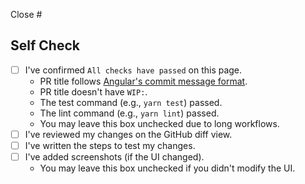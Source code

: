 Close #<IssueNumber>

## Self Check

- [ ] I've confirmed `All checks have passed` on this page.
  - PR title follows [Angular's commit message format](https://github.com/angular/angular/blob/main/CONTRIBUTING.md#-commit-message-format).
  - PR title doesn't have `WIP:`.
  - The test command (e.g., `yarn test`) passed.
  - The lint command (e.g., `yarn lint`) passed.
  - You may leave this box unchecked due to long workflows.
- [ ] I've reviewed my changes on the GitHub diff view.
- [ ] I've written the steps to test my changes.
- [ ] I've added screenshots (if the UI changed).
  - You may leave this box unchecked if you didn't modify the UI.

<!-- Please add screenshots if you modify the UI.
| Current                  | In coming                |
| ------------------------ | ------------------------ |
| <img src="" width="400"> | <img src="" width="400"> |
-->

<!-- Please add steps to test your changes.
## Steps to Test

1. Open http://localhost-exercode.willbooster.net:3000/ja-JP/courses/_example/lessons/_example_a_plus_b/problems/_example_a_plus_b after login.
2. Select the language `C`.
3. Write the following code:
   ```c
   #include <stdio.h>

   int main(void) {
     int a, b;

     scanf("%d %d", &a, &b);
     printf("%d", a + b);
     return 0;
   }
   ```
4. Push `Submit` button.
5. ...
-->
